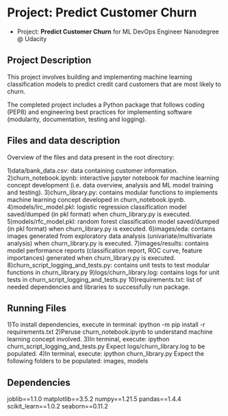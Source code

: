 # Project: Predict Customer Churn

- Project: **Predict Customer Churn** for ML DevOps Engineer Nanodegree @ Udacity

## Project Description
This project involves building and implementing machine learning classification models to predict credit card customers that are most likely to churn. 

The completed project includes a Python package that follows coding (PEP8) and engineering best practices for implementing software (modularity, documentation, testing and logging).

## Files and data description
Overview of the files and data present in the root directory: 

1)data/bank_data.csv: data containing customer information.
2)churn_notebook.ipynb: interactive jupyter notebook for machine learning concept development (i.e. data overview, analysis and ML model training and testing).
3)churn_library.py: contains modular functions to implements machine learning concept developed in churn_notebook.ipynb.
4)models/lrc_model.pkl: logistic regression classification model saved/dumped (in pkl format) when churn_library.py is executed.
5)models/rfc_model.pkl: random forest classification model saved/dumped (in pkl format) when churn_library.py is executed.
6)images/eda: contains images generated from exploratory data analysis (univariate/multivariate analysis) when churn_library.py is executed.
7)images/results: contains model performance reports (classification report, ROC curve, feature importances) generated when churn_library.py is executed.
8)churn_script_logging_and_tests.py: contains unit tests to test modular functions in churn_library.py
9)logs/churn_library.log: contains logs for unit tests in churn_script_logging_and_tests.py
10)requirements.txt: list of needed dependencies and libraries to successfully run package.


## Running Files

1)To install dependencies, execute in terminal: ipython -m pip install -r requirements.txt
2)Peruse churn_notebook.ipynb to understand machine learning concept involved.
3)In terminal, execute: ipython churn_script_logging_and_tests.py
    Expect logs/churn_library.log to be populated.
4)In terminal, execute: ipython churn_library.py
    Expect the following folders to be populated: images, models


## Dependencies
joblib==1.1.0
matplotlib==3.5.2
numpy==1.21.5
pandas==1.4.4
scikit_learn==1.0.2
seaborn==0.11.2